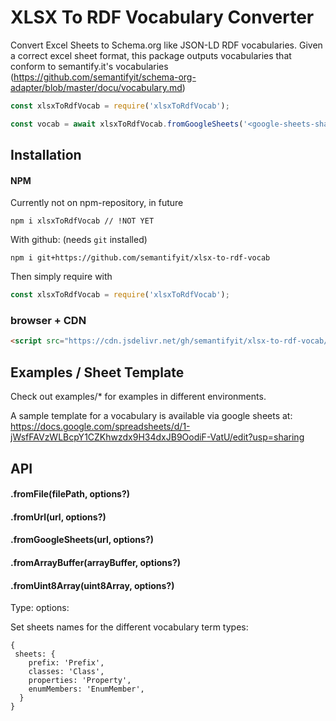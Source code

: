 # XLSX To RDF Vocabulary Converter

Convert Excel Sheets to Schema.org like JSON-LD RDF vocabularies. Given a correct excel sheet format, this package outputs vocabularies that conform to semantify.it's vocabularies (https://github.com/semantifyit/schema-org-adapter/blob/master/docu/vocabulary.md)

```javascript
const xlsxToRdfVocab = require('xlsxToRdfVocab');

const vocab = await xlsxToRdfVocab.fromGoogleSheets('<google-sheets-share-link>');
```

## Installation

#### NPM

Currently not on npm-repository, in future

`npm i xlsxToRdfVocab // !NOT YET`

With github: (needs `git` installed)

`npm i git+https://github.com/semantifyit/xlsx-to-rdf-vocab`

Then simply require with

```javascript
const xlsxToRdfVocab = require('xlsxToRdfVocab');
```

### browser + CDN

```html
<script src="https://cdn.jsdelivr.net/gh/semantifyit/xlsx-to-rdf-vocab/dist/bundle.js"></script>
```

## Examples / Sheet Template

Check out examples/\* for examples in different environments.

A sample template for a vocabulary is available via google sheets at: https://docs.google.com/spreadsheets/d/1-jWsfFAVzWLBcpY1CZKhwzdx9H34dxJB9OodiF-VatU/edit?usp=sharing

## API

#### .fromFile(filePath, options?)

#### .fromUrl(url, options?)

#### .fromGoogleSheets(url, options?)

#### .fromArrayBuffer(arrayBuffer, options?)

#### .fromUint8Array(uint8Array, options?)

Type: options:

Set sheets names for the different vocabulary term types:

```
{
 sheets: {
    prefix: 'Prefix',
    classes: 'Class',
    properties: 'Property',
    enumMembers: 'EnumMember',
  }
}
```
